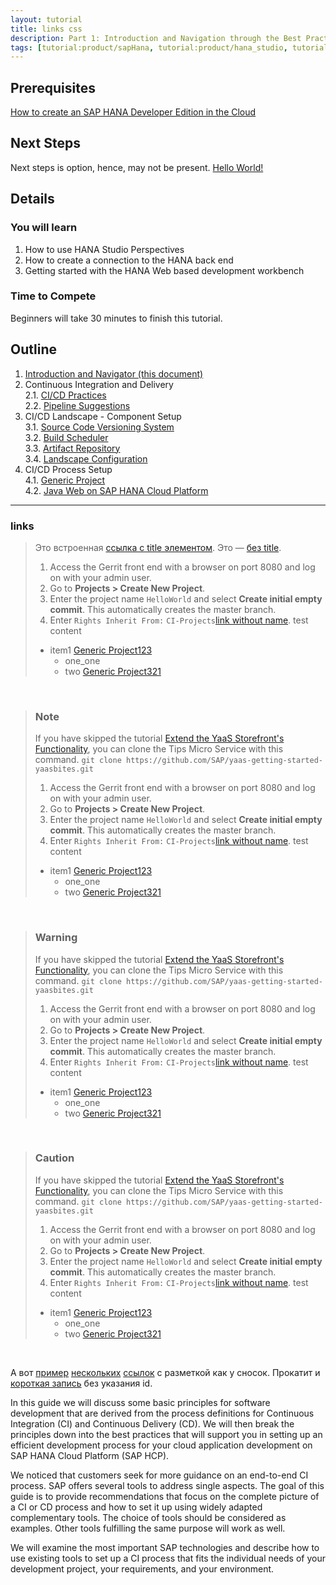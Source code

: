 ```yaml
---
layout: tutorial
title: links css
description: Part 1: Introduction and Navigation through the Best Practices Guide
tags: [tutorial:product/sapHana, tutorial:product/hana_studio, tutorial:technology/sql, tutorial:technology/amazon_aws, tutorial:product/hcp, tutorial:interest/gettingstarted, tutorial:product/hcp_web_workbench]
---
```

## Prerequisites  
[How to create an SAP HANA Developer Edition in the Cloud](http://go-qa.sap.com/developer/tutorials/setup-hana-for-cloud.html)

## Next Steps
Next steps is option, hence, may not be present.
[Hello World!](http://go-qa.sap.com/developer/tutorials/hana-web-development-workbench.html)

## Details

### You will learn  

1. How to use HANA Studio Perspectives
2. How to create a connection to the HANA back end
3. Getting started with the HANA Web based development workbench

### Time to Compete

Beginners will take 30 minutes to finish this tutorial.

## Outline

1. [Introduction and Navigator (this document)](http://go.sap.com/developer/tutorials/ci-best-practices-intro.html)  
2. Continuous Integration and Delivery  
2.1. [CI/CD Practices](http://go.sap.com/developer/tutorials/ci-best-practices-ci-cd.html)  
2.2. [Pipeline Suggestions](http://go.sap.com/developer/tutorials/ci-best-practices-pipelines.html)  
3. CI/CD Landscape - Component Setup  
3.1. [Source Code Versioning System](http://go.sap.com/developer/tutorials/ci-best-practices-scm.html)  
3.2. [Build Scheduler](http://go.sap.com/developer/tutorials/ci-best-practices-build.html)  
3.3. [Artifact Repository](http://go.sap.com/developer/tutorials/ci-best-practices-artifacts.html)  
3.4. [Landscape Configuration](http://go.sap.com/developer/tutorials/ci-best-practices-landscape.html)  
4. CI/CD Process Setup  
4.1. [Generic Project](http://go.sap.com/developer/tutorials/ci-best-practices-generic.html)  
4.2. [Java Web on SAP HANA Cloud Platform](http://go.sap.com/developer/tutorials/ci-best-practices-java-hcp.html)  

---


### links

> Это встроенная [ссылка с title элементом](http://example.com/link "Я ссылка"). Это — [без title](http://example.com/link).
> 1. Access the Gerrit front end with a browser on port 8080 and log on with your admin user.
> 2. Go to **Projects > Create New Project**. 
> 3. Enter the project name `HelloWorld` and select **Create initial empty commit**. This automatically creates the master branch.
> 4. Enter `Rights Inherit From:` `CI-Projects`[link without name](https://gerrit-review.googlesource.com/Documentation/cmd-create-project.html).
> test content
>* item1 [Generic Project123](http://go.sap.com/developer/tutorials/ci-best-practices-generic.html)
>    * one_one
>    * two [Generic Project321](http://go.sap.com/developer/tutorials/ci-best-practices-generic.html)
    
&nbsp;


>### Note
>If you have skipped the tutorial [Extend the YaaS Storefront's Functionality](http://go.sap.com/developer/tutorials/yaas-extend-storefront-functionality-webservice.html), you can clone the Tips Micro Service with this command. `git clone https://github.com/SAP/yaas-getting-started-yaasbites.git`
> 1. Access the Gerrit front end with a browser on port 8080 and log on with your admin user.
> 2. Go to **Projects > Create New Project**. 
> 3. Enter the project name `HelloWorld` and select **Create initial empty commit**. This automatically creates the master branch.
> 4. Enter `Rights Inherit From:` `CI-Projects`[link without name](https://gerrit-review.googlesource.com/Documentation/cmd-create-project.html).
> test content
> * item1 [Generic Project123](http://go.sap.com/developer/tutorials/ci-best-practices-generic.html)
>     * one_one
>     * two [Generic Project321](http://go.sap.com/developer/tutorials/ci-best-practices-generic.html)
    
&nbsp;


>### Warning
>If you have skipped the tutorial [Extend the YaaS Storefront's Functionality](http://go.sap.com/developer/tutorials/yaas-extend-storefront-functionality-webservice.html), you can clone the Tips Micro Service with this command. `git clone https://github.com/SAP/yaas-getting-started-yaasbites.git`
> 1. Access the Gerrit front end with a browser on port 8080 and log on with your admin user.
> 2. Go to **Projects > Create New Project**. 
> 3. Enter the project name `HelloWorld` and select **Create initial empty commit**. This automatically creates the master branch.
> 4. Enter `Rights Inherit From:` `CI-Projects`[link without name](https://gerrit-review.googlesource.com/Documentation/cmd-create-project.html).
> test content
> * item1 [Generic Project123](http://go.sap.com/developer/tutorials/ci-best-practices-generic.html)
>     * one_one
>     * two [Generic Project321](http://go.sap.com/developer/tutorials/ci-best-practices-generic.html)
    
&nbsp;

>### Caution
>If you have skipped the tutorial [Extend the YaaS Storefront's Functionality](http://go.sap.com/developer/tutorials/yaas-extend-storefront-functionality-webservice.html), you can clone the Tips Micro Service with this command. `git clone https://github.com/SAP/yaas-getting-started-yaasbites.git`
> 1. Access the Gerrit front end with a browser on port 8080 and log on with your admin user.
> 2. Go to **Projects > Create New Project**. 
> 3. Enter the project name `HelloWorld` and select **Create initial empty commit**. This automatically creates the master branch.
> 4. Enter `Rights Inherit From:` `CI-Projects`[link without name](https://gerrit-review.googlesource.com/Documentation/cmd-create-project.html).
> test content
> * item1 [Generic Project123](http://go.sap.com/developer/tutorials/ci-best-practices-generic.html)
>     * one_one
>     * two [Generic Project321](http://go.sap.com/developer/tutorials/ci-best-practices-generic.html)
    
&nbsp;

А вот [пример][1] [нескольких][2] [ссылок][id] с разметкой как у сносок. Прокатит и [короткая запись][] без указания id.

[1]: http://example.com/ "Optional Title Here"
[2]: http://example.com/some
[id]: http://example.com/links (Optional Title Here)
[короткая запись]: http://example.com/short


In this guide we will discuss some basic principles for software development that are derived from the process definitions for Continuous Integration (CI) and Continuous Delivery (CD). We will then break the principles down into the best practices that will support you in setting up an efficient development process for your cloud application development on SAP HANA Cloud Platform (SAP HCP).

We noticed that customers seek for more guidance on an end-to-end CI process. SAP offers several tools to address single aspects.
The goal of this guide is to provide recommendations that focus on the complete picture of a CI or CD process and how to set it
up using widely adapted complementary tools. The choice of tools should be considered as examples. Other tools fulfilling the same purpose will work as well.

We will examine the most important SAP technologies and describe how to use existing tools to set up a CI process that fits the individual needs of your development project, your requirements, and your environment.
